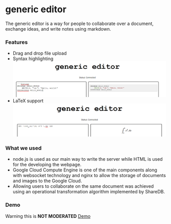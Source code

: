 # generic editor

The generic editor is a way for people to collaborate over a document, exchange ideas, and write notes using markdown.

### Features
- Drag and drop file upload
- Syntax highlighting
![demo screenshot](pictures/Syntax.png)
- LaTeX support
![demo screenshot](pictures/LaTeX.png)

### What we used
- node.js is used as our main way to write the server while HTML is used for the developing the webpage.
- Google Cloud Compute Engine is one of the main components along with websocket technology and nginx to allow the storage of documents
and images to the Google Cloud.
- Allowing users to collaborate on the same document was achieved using an operational transformation algorithm implemented by ShareDB.

### Demo
Warning this is **NOT MODERATED** [Demo](aaaaaaaaaaaaaaaaaaaaaaaaaaaaaaaaaaaaaaaaaaaaaaaaaaaaaaaaaaaaaaa.tech/?id=demo)
